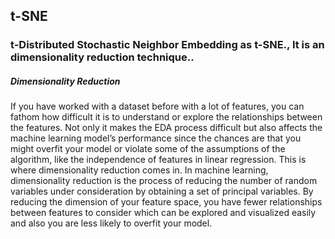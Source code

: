 ## t-SNE
### t-Distributed Stochastic Neighbor Embedding as t-SNE., It is an dimensionality reduction technique..
##### Dimensionality Reduction
If you have worked with a dataset before with a lot of features, you can fathom how difficult it is to understand or explore the relationships between the features. Not only it makes the EDA process difficult but also affects the machine learning model’s performance since the chances are that you might overfit your model or violate some of the assumptions of the algorithm, like the independence of features in linear regression. This is where dimensionality reduction comes in. In machine learning, dimensionality reduction is the process of reducing the number of random variables under consideration by obtaining a set of principal variables. By reducing the dimension of your feature space, you have fewer relationships between features to consider which can be explored and visualized easily and also you are less likely to overfit your model.

